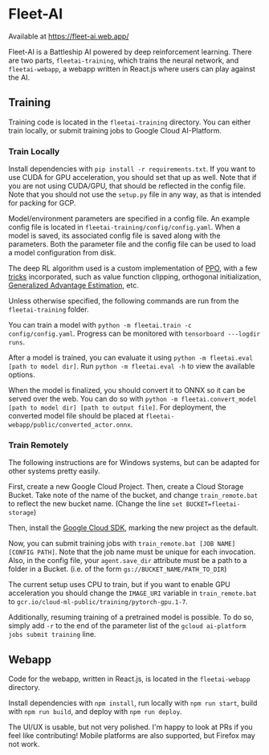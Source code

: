 # Fleet-AI

Available at https://fleet-ai.web.app/

Fleet-AI is a Battleship AI powered by deep reinforcement learning. There are two parts, `fleetai-training`, which trains the neural network, and `fleetai-webapp`, a webapp written in React.js where users can play against the AI.

## Training

Training code is located in the `fleetai-training` directory. You can either train locally, or submit training jobs to Google Cloud AI-Platform.

### Train Locally

Install dependencies with `pip install -r requirements.txt`. If you want to use CUDA for GPU acceleration, you should set that up as well. Note that if you are not using CUDA/GPU, that should be reflected in the config file. Note that you should not use the `setup.py` file in any way, as that is intended for packing for GCP.

Model/environment parameters are specified in a config file. An example config file is located in `fleetai-training/config/config.yaml`. When a model is saved, its associated config file is saved along with the parameters. Both the parameter file and the config file can be used to load a model configuration from disk.

The deep RL algorithm used is a custom implementation of [PPO](https://spinningup.openai.com/en/latest/algorithms/ppo.html), with a few [tricks](https://openreview.net/forum?id=r1etN1rtPB) incorporated, such as value function clipping, orthogonal initialization, [Generalized Advantage Estimation](https://arxiv.org/abs/1506.02438), etc.

Unless otherwise specified, the following commands are run from the `fleetai-training` folder.

You can train a model with `python -m fleetai.train -c config/config.yaml`. Progress can be monitored with `tensorboard ---logdir runs`.

After a model is trained, you can evaluate it using `python -m fleetai.eval [path to model dir]`. Run `python -m fleetai.eval -h` to view the available options.

When the model is finalized, you should convert it to ONNX so it can be served over the web. You can do so with `python -m fleetai.convert_model [path to model dir] [path to output file]`. For deployment, the converted model file should be placed at `fleetai-webapp/public/converted_actor.onnx`.

### Train Remotely

The following instructions are for Windows systems, but can be adapted for other systems pretty easily.

First, create a new Google Cloud Project. Then, create a Cloud Storage Bucket. Take note of the name of the bucket, and change `train_remote.bat` to reflect the new bucket name. (Change the line `set BUCKET=fleetai-storage`)

Then, install the [Google Cloud SDK](https://cloud.google.com/sdk/docs/install), marking the new project as the default.

Now, you can submit training jobs with `train_remote.bat [JOB NAME] [CONFIG PATH]`. Note that the job name must be unique for each invocation. Also, in the config file, your `agent.save_dir` attribute must be a path to a folder in a Bucket. (i.e. of the form `gs://BUCKET_NAME/PATH_TO_DIR`)

The current setup uses CPU to train, but if you want to enable GPU acceleration you should change the `IMAGE_URI` variable in `train_remote.bat` to `gcr.io/cloud-ml-public/training/pytorch-gpu.1-7`.

Additionally, resuming training of a pretrained model is possible. To do so, simply add `-r` to the end of the parameter list of the `gcloud ai-platform jobs submit training` line.

## Webapp

Code for the webapp, written in React.js, is located in the `fleetai-webapp` directory.

Install dependencies with `npm install`, run locally with `npm run start`, build with `npm run build`, and deploy with `npm run deploy`.

The UI/UX is usable, but not very polished. I'm happy to look at PRs if you feel like contributing! Mobile platforms are also supported, but Firefox may not work.